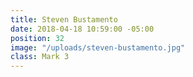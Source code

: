 ```yaml
---
title: Steven Bustamento
date: 2018-04-18 10:59:00 -05:00
position: 32
image: "/uploads/steven-bustamento.jpg"
class: Mark 3
---
```


